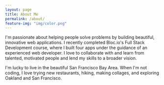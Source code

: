 ```yaml
---
layout: page
title: About Me
permalink: /about/
feature-img: "img/color.png"
---
```


I'm passionate about helping people solve problems by building beautiful, innovative web applications. I recently completed Bloc.io's Full Stack Development course, where I built four apps under the guidance of an experienced web developer. I love to collaborate with and learn from talented, motivated people and lend my skills to a broader vision. 

I'm lucky to live in the beautiful San Francisco Bay Area. When I'm not coding, I love trying new restaurants, hiking, making collages, and exploring Oakland and San Francisco.